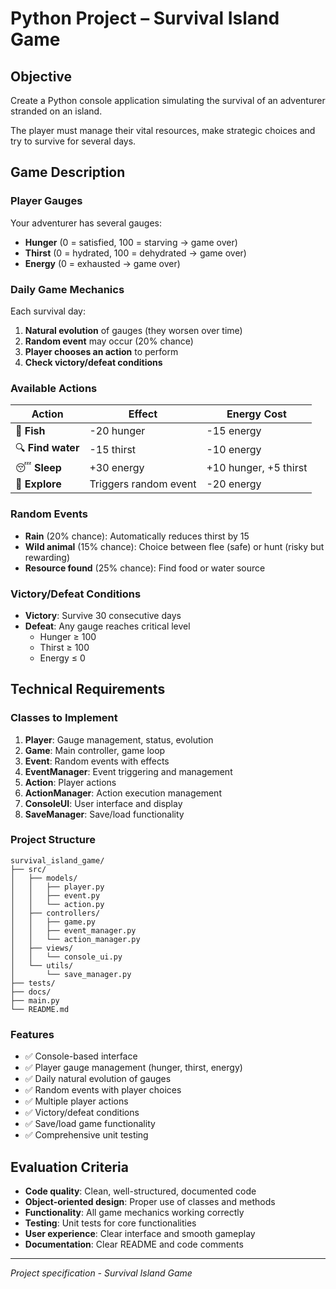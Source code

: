 # Python Project – Survival Island Game

## Objective

Create a Python console application simulating the survival of an adventurer stranded on an island.

The player must manage their vital resources, make strategic choices and try to survive for several days.

## Game Description

### Player Gauges

Your adventurer has several gauges:

- **Hunger** (0 = satisfied, 100 = starving → game over)
- **Thirst** (0 = hydrated, 100 = dehydrated → game over)
- **Energy** (0 = exhausted → game over)

### Daily Game Mechanics

Each survival day:

1. **Natural evolution** of gauges (they worsen over time)
2. **Random event** may occur (20% chance)
3. **Player chooses an action** to perform
4. **Check victory/defeat conditions**

### Available Actions

| Action | Effect | Energy Cost |
|--------|--------|-------------|
| 🎣 **Fish** | -20 hunger | -15 energy |
| 🔍 **Find water** | -15 thirst | -10 energy |
| 😴 **Sleep** | +30 energy | +10 hunger, +5 thirst |
| 🧭 **Explore** | Triggers random event | -20 energy |

### Random Events

- **Rain** (20% chance): Automatically reduces thirst by 15
- **Wild animal** (15% chance): Choice between flee (safe) or hunt (risky but rewarding)
- **Resource found** (25% chance): Find food or water source

### Victory/Defeat Conditions

- **Victory**: Survive 30 consecutive days
- **Defeat**: Any gauge reaches critical level
  - Hunger ≥ 100
  - Thirst ≥ 100  
  - Energy ≤ 0

## Technical Requirements

### Classes to Implement

1. **Player**: Gauge management, status, evolution
2. **Game**: Main controller, game loop
3. **Event**: Random events with effects
4. **EventManager**: Event triggering and management
5. **Action**: Player actions
6. **ActionManager**: Action execution management
7. **ConsoleUI**: User interface and display
8. **SaveManager**: Save/load functionality

### Project Structure

```
survival_island_game/
├── src/
│   ├── models/
│   │   ├── player.py
│   │   ├── event.py
│   │   └── action.py
│   ├── controllers/
│   │   ├── game.py
│   │   ├── event_manager.py
│   │   └── action_manager.py
│   ├── views/
│   │   └── console_ui.py
│   └── utils/
│       └── save_manager.py
├── tests/
├── docs/
├── main.py
└── README.md
```

### Features

- ✅ Console-based interface
- ✅ Player gauge management (hunger, thirst, energy)
- ✅ Daily natural evolution of gauges
- ✅ Random events with player choices
- ✅ Multiple player actions
- ✅ Victory/defeat conditions
- ✅ Save/load game functionality
- ✅ Comprehensive unit testing

## Evaluation Criteria

- **Code quality**: Clean, well-structured, documented code
- **Object-oriented design**: Proper use of classes and methods
- **Functionality**: All game mechanics working correctly
- **Testing**: Unit tests for core functionalities
- **User experience**: Clear interface and smooth gameplay
- **Documentation**: Clear README and code comments

---

*Project specification - Survival Island Game*